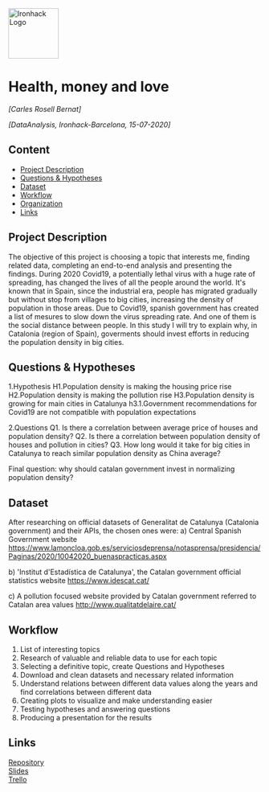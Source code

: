 <img src="https://bit.ly/2VnXWr2" alt="Ironhack Logo" width="100"/>

# Health, money and love
*[Carles Rosell Bernat]*

*[DataAnalysis, Ironhack-Barcelona, 15-07-2020]*

## Content
- [Project Description](#project-description)
- [Questions & Hypotheses](#questions-hypotheses)
- [Dataset](#dataset)
- [Workflow](#workflow)
- [Organization](#organization)
- [Links](#links)

## Project Description
The objective of this project is choosing a topic that interests me, finding related data, completing an end-to-end analysis and presenting the findings.
During 2020 Covid19, a potentially lethal virus with a huge rate of spreading, has changed the lives of all the people around the world.
It's known that in Spain, since the industrial era, people has migrated gradually but without stop from villages to big cities, increasing the density of 
population in those areas. 
Due to Covid19, spanish government has created a list of mesures to slow down the virus spreading rate. And one of them is the social distance between people.
In this study I will try to explain why, in Catalonia (region of Spain), goverments should invest efforts in reducing the population density in big cities.


## Questions & Hypotheses
1.Hypothesis
	H1.Population density is making the housing price rise
	H2.Population density is making the pollution rise
	H3.Population density is growing for main cities in Catalunya
		h3.1.Government recommendations for Covid19 are not compatible with population expectations


2.Questions
	Q1. Is there a correlation between average price of houses and population density?
	Q2. Is there a correlation between population density of houses and pollution in cities?
	Q3. How long would it take for big cities in Catalunya to reach similar population density as China average?
	
Final question: why should catalan government invest in normalizing population density?

## Dataset
After researching on official datasets of Generalitat de Catalunya (Catalonia government) and their APIs, the chosen ones were:
a) Central Spanish Government website
https://www.lamoncloa.gob.es/serviciosdeprensa/notasprensa/presidencia/Paginas/2020/10042020_buenaspracticas.aspx

b) 'Institut d'Estadística de Catalunya', the Catalan government official statistics website
https://www.idescat.cat/

c) A pollution focused website provided by Catalan government referred to Catalan area values
http://www.qualitatdelaire.cat/


## Workflow
1. List of interesting topics
2. Research of valuable and reliable data to use for each topic
3. Selecting a definitive topic, create Questions and Hypotheses
4. Download and clean datasets and necessary related information
5. Understand relations between different data values along the years and find correlations between different data
6. Creating plots to visualize and make understanding easier
7. Testing hypotheses and answering questions
8. Producing a presentation for the results


## Links

[Repository](https://github.com/Carleto04/Project-Week-5-Your-Own-Project)  
[Slides](https://drive.google.com/file/d/1ZkFP0uT7OD47XalI0kIpz4DSHIAjn9zV/view?usp=sharing)  
[Trello](https://trello.com/b/4UD4anbE/project5your-own-project)  
